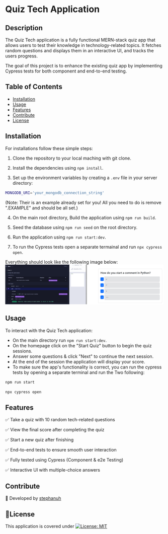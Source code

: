 # Quiz Tech Application
## Description
The Quiz Tech application is a fully functional MERN-stack quiz app that allows users to test their knowledge in technology-related topics. It fetches random questions and displays them in an interactive UI, and tracks the users progress.

 The goal of this project is to enhance the existing quiz app by implementing Cypress tests for both component and end-to-end testing.

## Table of Contents

- [Installation](#installation)
- [Usage](#usage)
- [Features](#features)
- [Contribute](#contribute)
- [License](#license)

## Installation
For installations follow these simple steps:

1) Clone the repository to your local maching with git clone.

2) Install the dependencies using `npm install`.

3) Set up the environment variables by creating a `.env` file in your server directory:
```sh
MONGODB_URI='your_mongodb_connection_string'
```
(Note: Their is an example already set for you! All you need to do is remove ".EXAMPLE" and should be all set.)

4) On the main root directory, Build the application using `npm run build`.

5) Seed the database using `npm run seed` on the root directory.

6) Run the application using `npm run start:dev`.

7) To run the Cypress tests open a separate termainal and run `npx cypress open`.

Everything should look like the following image below:
![img](img/quiz-tech.PNG)
## Usage

To interact with the Quiz Tech application:

- On the main directory run `npm run start:dev`.
- On the homepage click on the "Start Quiz" button to begin the quiz sessions.
- Answer some questions & click "Next" to continue the next session.
- At the end of the session the application will display your score.
- To make sure the app's functionality is correct, you can run the cypress tests by opening a separate terminal and run the Two following:
```sh
npm run start
```
```sh
npx cypress open
```
## Features

✅ Take a quiz with 10 random tech-related questions

✅ View the final score after completing the quiz

✅ Start a new quiz after finishing

✅ End-to-end tests to ensure smooth user interaction

✅ Fully tested using Cypress (Component & e2e Testing)

✅ Interactive UI with multiple-choice answers

## Contribute 

🚀 Developed by [stephanuh](https://github.com/stephanuh/Book-Search)

## 📜License
This application is covered under [![License: MIT](https://img.shields.io/badge/License-MIT-yellow.svg)](https://opensource.org/licenses/MIT)
